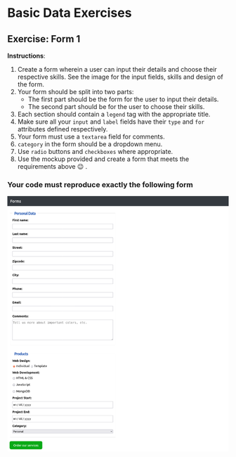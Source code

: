 # Basic Data Exercises

## Exercise: Form 1

**Instructions**:
1. Create a form wherein a user can input their details and choose their respective skills. See the image for the input fields, skills and design of the form.
2. Your form should be split into two parts:
    - The first part should be the form for the user to input their details.
    - The second part should be for the user to choose their skills.
3. Each section should contain a `legend` tag with the appropriate title.
4. Make sure all your `input` and `label` fields have their `type` and `for` attributes defined respectively.
5. Your form must use a `textarea` field for comments.
6. `category` in the form should be a dropdown menu.
7. Use `radio` buttons and `checkboxes` where appropriate.
8. Use the mockup provided and create a form that meets the requirements above 😉 .

### Your code must reproduce exactly the following form
![mockup-image](/image/mockup.png)